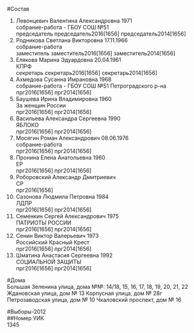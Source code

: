 #Состав  
1. Левонцевич Валентина Александровна 1971  
    собрание-работа - ГБОУ СОШ №51  
    председатель председатель2016[1656] председатель2014[1656]  
2. Родникова Светлана Викторовна 17.11.1966  
    собрание-работа  
    заместитель заместитель2016[1656] заместитель2014[1656]  
3. Елякова Марина Эдуардовна 20.04.1961  
    КПРФ  
    секретарь секретарь2016[1656] секретарь2014[1656]  
4. Ахмедова Сусанна Имрановна 1968  
    собрание-работа - ГБОУ СОШ №51 Петроградского р-на  
    прг2016[1656] прг2014[1656]  
5. Баушева Ирина Владимировна 1960  
    За женщин России  
    прг2016[1656] прг2014[1656]  
6. Васильева Александра Сергеевна 1990  
    ЯБЛОКО  
    прг2016[1656] прг2014[1656]  
7. Мосягин Роман Александрович 08.06.1976  
    собрание-работа  
    прг2016[1656] прг2014[1656]  
8. Пронина Елена Анатольевна 1960  
    ЕР  
    прг2016[1656] прг2014[1656]  
9. Роборовский Александр Дмитриевич  
    СР  
    прг2016[1656]  
10. Сазонова Людмила Петровна 1984  
    ЛДПР  
    прг2016[1656] прг2014[1656]  
11. Семенкин Сергей Александрович 1975  
    ПАТРИОТЫ РОССИИ  
    прг2016[1656] прг2014[1656]  
12. Сенин Виктор Валерьевич 1973  
    Российский Красный Крест  
    прг2016[1656] прг2014[1656]  
13. Шматина Анастасия Сергеевна 1992  
    СОЦИАЛЬНОЙ ЗАЩИТЫ  
    прг2016[1656] прг2014[1656]  
  
#Дома  
Большая Зеленина улица, дома №№: 14/18, 15, 16, 17, 18, 19, 20, 21, 22 Ждановская улица, дом № 13 Корпусная улица, дом № 28г Петрозаводская улица, дом № 10 Чкаловский проспект, дом № 16  
  
#Выборы-2012  
##Номер УИК  
1345  
